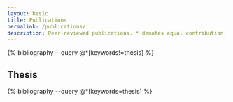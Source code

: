 ```yaml
---
layout: basic
title: Publications
permalink: /publications/
description: Peer-reviewed publications. * denotes equal contribution.
---
```


<div class="publications">
  {% bibliography --query @*[keywords!=thesis] %}
</div>

<div class="publications thesis-section">
  <h2 class="thesis-title">Thesis</h2>
  {% bibliography --query @*[keywords=thesis] %}
</div>